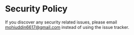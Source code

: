 # Security Policy

If you discover any security related issues, please email mohiuddin6617@gmail.com instead of using the issue tracker.
